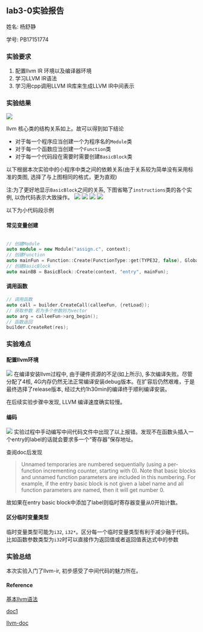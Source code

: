 ## lab3-0实验报告

姓名: 杨舒静 

学号: PB17151774

### 实验要求

1. 配置llvm IR 环境以及编译器环境
2. 学习LLVM IR语法
3. 学习用cpp调用LLVM IR库来生成LLVM IR中间表示

### 实验结果

![](figs/llvm-structure.png)

llvm 核心类的结构关系如上。故可以得到如下结论
- 对于每一个程序应当创建一个为程序名的`Module`类
- 对于每一个函数应当创建一个`Function`类
- 对于每一个代码段在需要时需要创建`BasicBlock`类

以下根据本次实验中的小程序中类之间的依赖关系(由于关系较为简单没有采用标准的类图, 选择了与上图相同的格式，更为直观)

注:为了更好地显示`BasicBlock`之间的关系, 下图省略了`instructions`类的各个实例, 以伪代码表示大致操作。
![](figs/basicblock1.jpg)
![](figs/basicblock2.jpg)
![](figs/basicblock3.jpg)
![](figs/basicblock4.jpg)

以下为小代码段示例
#### 常见变量创建
```cpp

// 创建Module
auto module = new Module("assign.c", context);
// 创建Function
auto mainFun = Function::Create(FunctionType::get(TYPE32, false), GlobalValue::LinkageTypes::ExternalLinkage, "main", module);
// 创建BasicBlock
auto mainBB = BasicBlock::Create(context, "entry", mainFun);
```

#### 调用函数
```cpp
// 调用函数
auto call = builder.CreateCall(calleeFun, {retLoad});
// 获取参数 若为多个参数则为vector
auto arg = calleeFun->arg_begin();
// 函数返回
builder.CreateRet(res);
```

### 实验难点

#### 配置llvm环境
![](figs/llvm-install.png)
在编译安装llvm过程中, 由于硬件资源的不足(如上所示), 多次编译失败。尽管分配了4核, 4G内存仍然无法正常编译安装debug版本。在扩容后仍然艰难，于是最终选择了release版本, 经过大约1h30min的编译终于顺利编译安装。

在后续实验步骤中发现, LLVM 编译速度确实较慢。

#### 编码
![](figs/error.png)
实验过程中手动编写中间代码文件中出现了以上报错。发现不在函数头插入一个entry的label的话就会要求多一个“寄存器”保存地址。

查阅doc后发现


>Unnamed temporaries are numbered sequentially (using a per-function incrementing counter, starting with 0). Note that basic blocks and unnamed function parameters are included in this numbering. For example, if the entry basic block is not given a label name and all function parameters are named, then it will get number 0.

故如果在entry basic block中添加了label则临时寄存器变量从0开始计数。

#### 区分临时变量类型
临时变量类型可能为`i32`, `i32*`。区分每一个临时变量类型有利于减少融于代码。比如函数参数类型为`i32`时可以直接作为返回值或者返回值表达式中的参数

### 实验总结
本次实验入门了llvm-ir, 初步感受了中间代码的魅力所在。

#### Reference
[基本llvm语法](https://juejin.im/post/5ac2e17b5188254851534da2)

[doc1](https://mapping-high-level-constructs-to-llvm-ir.readthedocs.io/en/latest/basic-constructs/functions.html#simple-public-functions)

[llvm-doc](https://llvm.org/docs/LangRef.html)